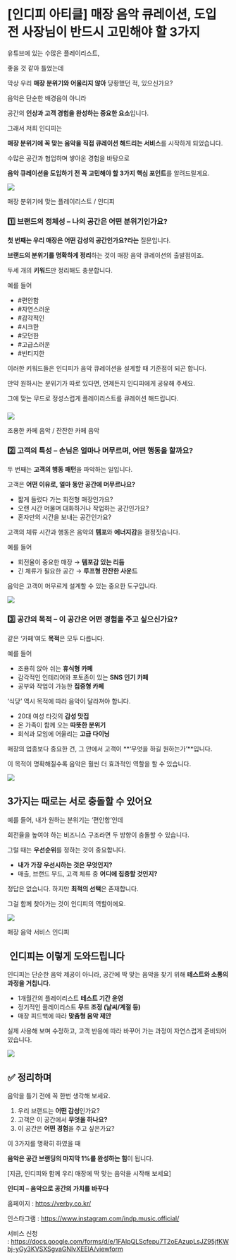 [인디피 아티클] 매장 음악 큐레이션, 도입 전 사장님이 반드시 고민해야 할 3가지
=
유튜브에 있는 수많은 플레이리스트,

좋을 것 같아 틀었는데

막상 우리 **매장 분위기와 어울리지 않아** 당황했던 적, 있으신가요?

음악은 단순한 배경음이 아니라

공간의 **인상과 고객 경험을 완성하는 중요한 요소**입니다.

그래서 저희 인디피는

**매장 분위기에 꼭 맞는 음악을 직접 큐레이션 해드리는 서비스**를 시작하게 되었습니다.

수많은 공간과 협업하며 쌓아온 경험을 바탕으로

**음악 큐레이션을 도입하기 전 꼭 고민해야 할 3가지 핵심 포인트**를 알려드릴게요.

![](./images/ae876a521ad48574412db746b397c512.png)

매장 분위기에 맞는 플레이리스트 / 인디피

### **1️⃣ 브랜드의 정체성 – 나의 공간은 어떤 분위기인가요?**

**첫 번째는 우리 매장은 어떤 감성의 공간인가요?라는** 질문입니다.

**브랜드의 분위기를 명확하게 정리**하는 것이 매장 음악 큐레이션의 출발점이죠.

두세 개의 **키워드**만 정리해도 충분합니다.

예를 들어

* #편안함
* #자연스러운
* #감각적인
* #시크한
* #모던한
* #고급스러운
* #빈티지한

이러한 키워드들은 인디피가 음악 큐레이션을 설계할 때 기준점이 되곤 합니다.

만약 원하시는 분위기가 따로 있다면, 언제든지 인디피에게 공유해 주세요.

그에 맞는 무드로 정성스럽게 플레이리스트를 큐레이션 해드립니다.

### 

![](./images/492f722fd67522b2da2d106ad8d29548.jpg)

조용한 카페 음악 / 잔잔한 카페 음악

### **2️⃣ 고객의 특성 – 손님은 얼마나 머무르며, 어떤 행동을 할까요?**

두 번째는 **고객의 행동 패턴**을 파악하는 일입니다.

고객은 **어떤 이유로, 얼마 동안 공간에 머무르나요?**

* 짧게 들렀다 가는 회전형 매장인가요?
* 오랜 시간 머물며 대화하거나 작업하는 공간인가요?
* 혼자만의 시간을 보내는 공간인가요?

고객의 체류 시간과 행동은 음악의 **템포**와 **에너지감**을 결정짓습니다.

예를 들어

* 회전율이 중요한 매장 → **템포감 있는 리듬**
* 긴 체류가 필요한 공간 → **루프형 잔잔한 사운드**

음악은 고객이 머무르게 설계할 수 있는 중요한 도구입니다.

![](./images/9aa5a1908a1110ed3e11f6979e85635b.jpg)

### 3️⃣ **공간의 목적 – 이 공간은 어떤 경험을 주고 싶으신가요?**

같은 ‘카페’여도 **목적**은 모두 다릅니다.

예를 들어

* 조용히 앉아 쉬는 **휴식형 카페**
* 감각적인 인테리어와 포토존이 있는 **SNS 인기 카페**
* 공부와 작업이 가능한 **집중형 카페**

‘식당’ 역시 목적에 따라 음악이 달라져야 합니다.

* 20대 여성 타깃의 **감성 맛집**
* 온 가족이 함께 오는 **따뜻한 분위기**
* 회식과 모임에 어울리는 **고급 다이닝**

매장의 업종보다 중요한 건, 그 안에서 고객이 **‘무엇을 하길 원하는가’**입니다.

이 목적이 명확해질수록 음악은 훨씬 더 효과적인 역할을 할 수 있습니다.

![](./images/eb26381b0bc46a96f1b875730bd5e9e0.png)

**3가지는 때로는 서로 충돌할 수 있어요**
-------------------------

예를 들어, 내가 원하는 분위기는 ‘편안함’인데

회전율을 높여야 하는 비즈니스 구조라면 두 방향이 충돌할 수 있습니다.

그럴 때는 **우선순위**를 정하는 것이 중요합니다.

* **내가 가장 우선시하는 것은 무엇인지?**
* 매출, 브랜드 무드, 고객 체류 중 **어디에 집중할 것인지?**

정답은 없습니다. 하지만 **최적의 선택**은 존재합니다.

그걸 함께 찾아가는 것이 인디피의 역할이에요.

![](./images/259aaab0c1dca08a46c012f6e08ba038.png)

매장 음악 서비스 인디피

**️ 인디피는 이렇게 도와드립니다**
---------------------

인디피는 단순한 음악 제공이 아니라, 공간에 딱 맞는 음악을 찾기 위해 **테스트와 소통의 과정을 거칩니다.**

* 1개월간의 플레이리스트 **테스트 기간 운영**
* 정기적인 플레이리스트 **무드 조정 (날씨/계절 등)**
* 매장 피드백에 따라 **맞춤형 음악 제안**

실제 사용해 보며 수정하고, 고객 반응에 따라 바꾸어 가는 과정이 자연스럽게 준비되어 있습니다.

![](./images/a9b4cdf6ca4dbfc4729e1a33fcd2b14d.jpg)

**✅ 정리하며**
----------

음악을 틀기 전에 꼭 한번 생각해 보세요.

1. 우리 브랜드는 **어떤 감성**인가요?
2. 고객은 이 공간에서 **무엇을 하나요?**
3. 이 공간은 **어떤 경험**을 주고 싶은가요?

이 3가지를 명확히 하였을 때

**음악은 공간 브랜딩의 마지막 1%를 완성하는 힘**이 됩니다.

[지금, 인디피와 함께 우리 매장에 딱 맞는 음악을 시작해 보세요]

**인디피 – 음악으로 공간의 가치를 바꾸다**

홈페이지 : <https://verby.co.kr/>

인스타그램 : <https://www.instagram.com/indp.music.official/>

서비스 신청 : <https://docs.google.com/forms/d/e/1FAIpQLScfepu7T2oEAzupLsJZ95jfKWbj-yGy3KVSXSgvaGNIvXEElA/viewform>